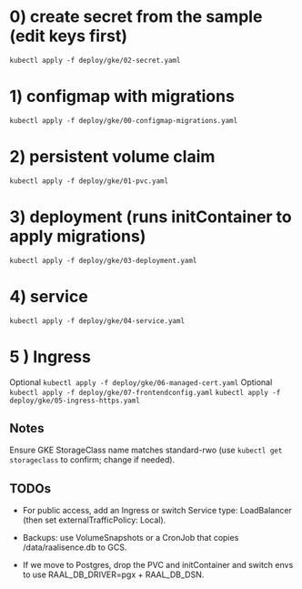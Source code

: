 # 0) create secret from the sample (edit keys first)
`kubectl apply -f deploy/gke/02-secret.yaml`

# 1) configmap with migrations
`kubectl apply -f deploy/gke/00-configmap-migrations.yaml`

# 2) persistent volume claim
`kubectl apply -f deploy/gke/01-pvc.yaml`

# 3) deployment (runs initContainer to apply migrations)
`kubectl apply -f deploy/gke/03-deployment.yaml`

# 4) service
`kubectl apply -f deploy/gke/04-service.yaml`

# 5 ) Ingress
Optional `kubectl apply -f deploy/gke/06-managed-cert.yaml`
Optional `kubectl apply -f deploy/gke/07-frontendconfig.yaml`
`kubectl apply -f deploy/gke/05-ingress-https.yaml`

## Notes

Ensure GKE StorageClass name matches standard-rwo (use `kubectl get storageclass` to confirm; change if needed).

## TODOs

- For public access, add an Ingress or switch Service type: LoadBalancer (then set externalTrafficPolicy: Local).

- Backups: use VolumeSnapshots or a CronJob that copies /data/raalisence.db to GCS.

- If we move to Postgres, drop the PVC and initContainer and switch envs to use RAAL_DB_DRIVER=pgx + RAAL_DB_DSN.